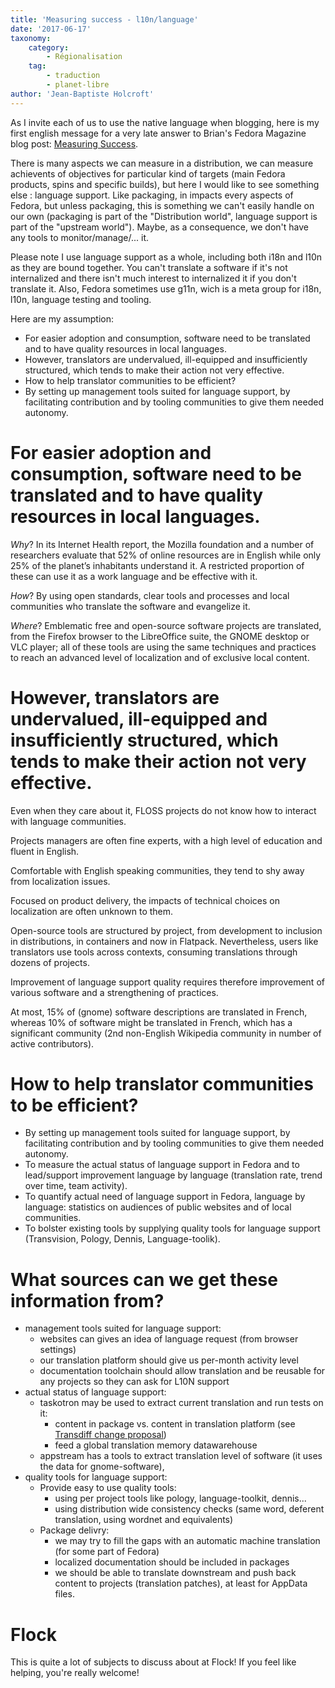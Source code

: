 ```yaml
---
title: 'Measuring success - l10n/language'
date: '2017-06-17'
taxonomy:
    category:
        - Régionalisation
    tag:
        - traduction
        - planet-libre
author: 'Jean-Baptiste Holcroft'
---
```


As I invite each of us to use the native language when blogging, here is my first english message for a very late answer to Brian's Fedora Magazine blog post: [Measuring Success](https://fedoramagazine.org/share-fedora-measuring-success/).

There is many aspects we can measure in a distribution, we can measure achievents of objectives for particular kind of targets (main Fedora products, spins and specific builds), but here I would like to see something else : language support. Like packaging, in impacts every aspects of Fedora, but unless packaging, this is something we can't easily handle on our own (packaging is part of the "Distribution world", language support is part of the "upstream world"). Maybe, as a consequence, we don't have any tools to monitor/manage/... it.

Please note I use language support as a whole, including both i18n and l10n as they are bound together. You can't translate a software if it's not internalized and there isn't much interest to internalized it if you don't translate it. Also, Fedora sometimes use g11n, wich is a meta group for i18n, l10n, language testing and tooling.

Here are my assumption:

* For easier adoption and consumption, software need to be translated and to have quality resources in local languages.
* However, translators are undervalued, ill-equipped and insufficiently structured, which tends to make their action not very effective.
* How to help translator communities to be efficient?
* By setting up management tools suited for language support, by facilitating contribution and by tooling communities to give them needed autonomy.

# For easier adoption and consumption, software need to be translated and to have quality resources in local languages.

_Why_? In its Internet Health report, the Mozilla foundation and a number of researchers evaluate that 52% of online resources are in English while only 25% of the planet’s inhabitants understand it. A restricted proportion of these can use it as a work language and be effective with it.

_How_? By using open standards, clear tools and processes and local communities who translate the software and evangelize it.

_Where_? Emblematic free and open-source software projects are translated, from the Firefox browser to the LibreOffice suite, the GNOME desktop or VLC player; all of these tools are using the same techniques and practices to reach an advanced level of localization and of exclusive local content.

# However, translators are undervalued, ill-equipped and insufficiently structured, which tends to make their action not very effective.

Even when they care about it, FLOSS projects do not know how to interact with language communities.

Projects managers are often fine experts, with a high level of education and fluent in English.

Comfortable with English speaking communities, they tend to shy away from localization issues.

Focused on product delivery, the impacts of technical choices on localization are often unknown to them.

Open-source tools are structured by project, from development to inclusion in distributions, in containers and now in Flatpack. Nevertheless, users like translators use tools across contexts, consuming translations through dozens of projects.

Improvement of language support quality requires therefore improvement of various software and a strengthening of practices.

At most, 15% of (gnome) software descriptions are translated in French, whereas 10% of software might be translated in French, which has a significant community (2nd non-English Wikipedia community in number of active contributors).

# How to help translator communities to be efficient?

* By setting up management tools suited for language support, by facilitating contribution and by tooling communities to give them needed autonomy.
* To measure the actual status of language support in Fedora and to lead/support improvement language by language (translation rate, trend over time, team activity).
* To quantify actual need of language support in Fedora, language by language: statistics on audiences of public websites and of local communities.
* To bolster existing tools by supplying quality tools for language support (Transvision, Pology, Dennis, Language-toolik).

# What sources can we get these information from?

* management tools suited for language support:
	* websites can gives an idea of language request (from browser settings)
	* our translation platform should give us per-month activity level
	* documentation toolchain should allow translation and be reusable for any projects so they can ask for L10N support
* actual status of language support:
	* taskotron may be used to extract current translation and run tests on it:
		* content in package vs. content in translation platform (see [Transdiff change proposal](https://fedoraproject.org/wiki/Changes/Transdiff))
		* feed a global translation memory datawarehouse
	* appstream has a tools to extract translation level of software (it uses the data for gnome-software),
* quality tools for language support:
	* Provide easy to use quality tools:
		* using per project tools like pology, language-toolkit, dennis...
		* using distribution wide consistency checks (same word, deferent translation, using wordnet and equivalents)
	* Package delivry:
		* we may try to fill the gaps with an automatic machine translation (for some part of Fedora)
		* localized documentation should be included in packages
		* we should be able to translate downstream and push back content to projects (translation patches), at least for AppData files.

# Flock

This is quite a lot of subjects to discuss about at Flock! If you feel like helping, you're really welcome!
